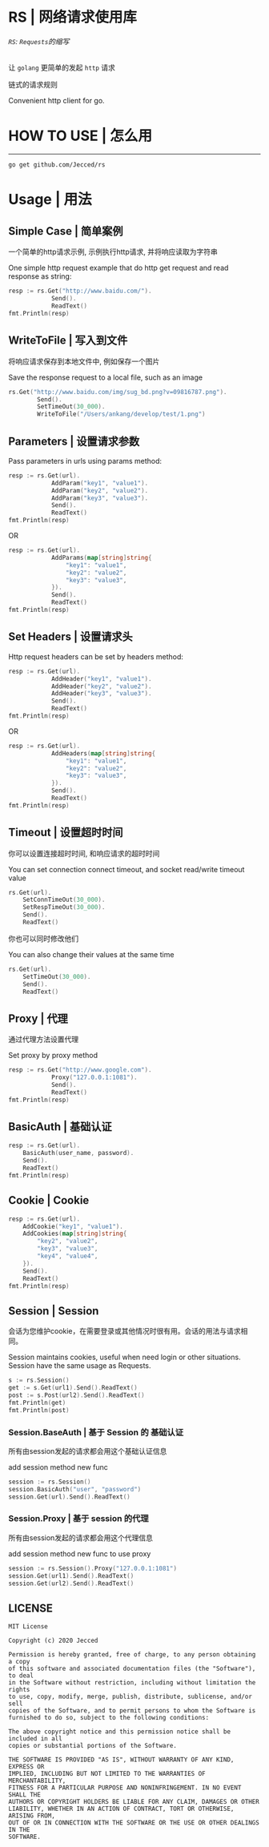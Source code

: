 # RS | 网络请求使用库

###### `RS`: `Requests`的缩写

让 `golang` 更简单的发起 `http` 请求

链式的请求规则

Convenient http client for go.

# HOW TO USE | 怎么用

---
```shell
go get github.com/Jecced/rs
```

# Usage | 用法

## Simple Case | 简单案例

一个简单的http请求示例, 示例执行http请求, 并将响应读取为字符串 

One simple http request example that do http get request and read response as string:
```go
resp := rs.Get("http://www.baidu.com/").
            Send().
            ReadText()
fmt.Println(resp)
```

## WriteToFile | 写入到文件

将响应请求保存到本地文件中, 例如保存一个图片

Save the response request to a local file, such as an image
```go
rs.Get("http://www.baidu.com/img/sug_bd.png?v=09816787.png").
		Send().
		SetTimeOut(30_000).
		WriteToFile("/Users/ankang/develop/test/1.png")
```

## Parameters | 设置请求参数

Pass parameters in urls using params method:
```go
resp := rs.Get(url).
            AddParam("key1", "value1").
            AddParam("key2", "value2").
            AddParam("key3", "value3").
            Send().
            ReadText()
fmt.Println(resp)
```
OR
```go
resp := rs.Get(url).
            AddParams(map[string]string{
                "key1": "value1",
                "key2": "value2",
                "key3": "value3",
            }).
            Send().
            ReadText()
fmt.Println(resp)
```

## Set Headers | 设置请求头

Http request headers can be set by headers method:
```go
resp := rs.Get(url).
            AddHeader("key1", "value1").
            AddHeader("key2", "value2").
            AddHeader("key3", "value3").
            Send().
            ReadText()
fmt.Println(resp)
```
OR
```go
resp := rs.Get(url).
            AddHeaders(map[string]string{
                "key1": "value1",
                "key2": "value2",
                "key3": "value3",
            }).
            Send().
            ReadText()
fmt.Println(resp)
```

## Timeout | 设置超时时间

你可以设置连接超时时间, 和响应请求的超时时间

You can set connection connect timeout, and socket read/write timeout value
```go
rs.Get(url).
    SetConnTimeOut(30_000).
    SetRespTimeOut(30_000).
    Send().
    ReadText()
```

你也可以同时修改他们

You can also change their values at the same time
```go
rs.Get(url).
    SetTimeOut(30_000).
    Send().
    ReadText()
```

## Proxy | 代理

通过代理方法设置代理

Set proxy by proxy method
```go
resp := rs.Get("http://www.google.com").
            Proxy("127.0.0.1:1081").
            Send().
            ReadText()
fmt.Println(resp)
```

## BasicAuth | 基础认证

```go
resp := rs.Get(url).
    BasicAuth(user_name, password).
    Send().
    ReadText()
fmt.Println(resp)
```

## Cookie | Cookie

```go
resp := rs.Get(url).
    AddCookie("key1", "value1").
    AddCookies(map[string]string{
        "key2", "value2",
        "key3", "value3",
        "key4", "value4",
    }).
    Send().
    ReadText()
fmt.Println(resp)
```

## Session | Session

会话为您维护cookie，在需要登录或其他情况时很有用。会话的用法与请求相同。

Session maintains cookies, useful when need login or other situations. Session have the same usage as Requests.

```go
s := rs.Session()
get := s.Get(url1).Send().ReadText()
post := s.Post(url2).Send().ReadText()
fmt.Println(get)
fmt.Println(post)
```

### Session.BaseAuth | 基于 Session 的 基础认证

所有由session发起的请求都会用这个基础认证信息

add session method new func

```go
session := rs.Session()
session.BasicAuth("user", "password")
session.Get(url).Send().ReadText()
```

### Session.Proxy | 基于 session 的代理

所有由session发起的请求都会用这个代理信息

add session method new func to use proxy

```go
session := rs.Session().Proxy("127.0.0.1:1081")
session.Get(url1).Send().ReadText()
session.Get(url2).Send().ReadText()
```


## LICENSE

    MIT License
    
    Copyright (c) 2020 Jecced
    
    Permission is hereby granted, free of charge, to any person obtaining a copy
    of this software and associated documentation files (the "Software"), to deal
    in the Software without restriction, including without limitation the rights
    to use, copy, modify, merge, publish, distribute, sublicense, and/or sell
    copies of the Software, and to permit persons to whom the Software is
    furnished to do so, subject to the following conditions:
    
    The above copyright notice and this permission notice shall be included in all
    copies or substantial portions of the Software.
    
    THE SOFTWARE IS PROVIDED "AS IS", WITHOUT WARRANTY OF ANY KIND, EXPRESS OR
    IMPLIED, INCLUDING BUT NOT LIMITED TO THE WARRANTIES OF MERCHANTABILITY,
    FITNESS FOR A PARTICULAR PURPOSE AND NONINFRINGEMENT. IN NO EVENT SHALL THE
    AUTHORS OR COPYRIGHT HOLDERS BE LIABLE FOR ANY CLAIM, DAMAGES OR OTHER
    LIABILITY, WHETHER IN AN ACTION OF CONTRACT, TORT OR OTHERWISE, ARISING FROM,
    OUT OF OR IN CONNECTION WITH THE SOFTWARE OR THE USE OR OTHER DEALINGS IN THE
    SOFTWARE.